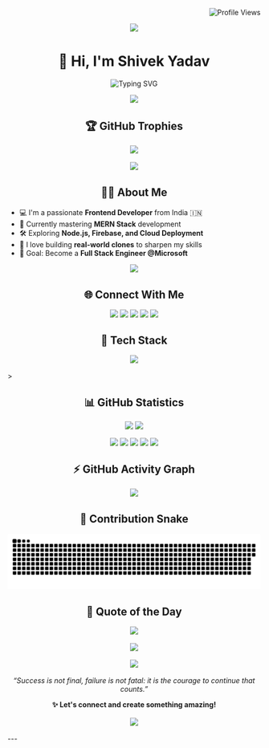 <!-- Profile Views -->
<p align="right">
  <img src="https://komarev.com/ghpvc/?username=shivek78&label=Profile%20views&color=0e75b6&style=flat" alt="Profile Views" />
</p>

<!-- Fancy GIF Separator -->
<p align="center">
  <img src="https://user-images.githubusercontent.com/73097560/115834477-dbab4500-a447-11eb-908a-139a6edaec5c.gif" />
</p>

<!-- Intro -->
<h1 align="center">👋 Hi, I'm Shivek Yadav</h1>
<p align="center">
  <img src="https://readme-typing-svg.demolab.com?font=Poppins&pause=1000&color=F7DF1E&center=true&vCenter=true&multiline=true&width=435&lines=Frontend+Developer;" alt="Typing SVG" />
</p>

<!-- Fancy GIF Separator -->
<p align="center">
  <img src="https://user-images.githubusercontent.com/73097560/115834477-dbab4500-a447-11eb-908a-139a6edaec5c.gif" />
</p>

<!-- Trophies -->
<h2 align="center">🏆 GitHub Trophies</h2>
<p align="center">
  <img src="https://github-profile-trophy.vercel.app/?username=shivek78&theme=onedark&no-frame=true&no-bg=true&margin-w=15" />
</p>

<!-- Fancy GIF Separator -->
<p align="center">
  <img src="https://user-images.githubusercontent.com/73097560/115834477-dbab4500-a447-11eb-908a-139a6edaec5c.gif" />
</p>

<!-- About Me -->
<h2 align="center">🙋‍♂️ About Me</h2>
<ul>
  <li>💻 I'm a passionate <strong>Frontend Developer</strong> from India 🇮🇳</li>
  <li>🌱 Currently mastering <strong>MERN Stack</strong> development</li>
  <li>🛠️ Exploring <strong>Node.js, Firebase, and Cloud Deployment</strong></li>
  <li>🧠 I love building <strong>real-world clones</strong> to sharpen my skills</li>
  <li>🎯 Goal: Become a <strong>Full Stack Engineer @Microsoft</strong></li>
</ul>

<!-- Fancy GIF Separator -->
<p align="center">
  <img src="https://user-images.githubusercontent.com/73097560/115834477-dbab4500-a447-11eb-908a-139a6edaec5c.gif" />
</p>

<!-- Connect With Me -->
<h2 align="center">🌐 Connect With Me</h2>
<p align="center">
  <a href="https://linkedin.com/in/shivek-yadav"><img src="https://skillicons.dev/icons?i=linkedin" height="40" /></a>
  <a href="https://twitter.com/shivek_ydv"><img src="https://skillicons.dev/icons?i=twitter" height="40" /></a>
  <a href="https://instagram.com/shivek_ydv"><img src="https://skillicons.dev/icons?i=instagram" height="40" /></a>
  <a href="https://github.com/shivek78"><img src="https://skillicons.dev/icons?i=github" height="40" /></a>
  <a href="mailto:shivekyadav0786@gmail.com"><img src="https://skillicons.dev/icons?i=gmail" height="40" /></a>
</p>

<!-- Tech Stack -->
<h2 align="center">🧰 Tech Stack</h2>
<p align="center">
  <img src="https://skillicons.dev/icons?i=html,css,js,react,nodejs,mongodb,express,python,c,cpp,git,mysql,docker" />
</p>
>
</p>

<!-- GitHub Statistics -->
<h2 align="center">📊 GitHub Statistics</h2>
<p align="center">
  <img src="https://github-readme-stats.vercel.app/api?username=shivek78&show_icons=true&theme=radical&count_private=true" />
  <img src="https://github-readme-streak-stats.herokuapp.com/?user=shivek78&theme=radical" />
</p>

<!-- Profile Summary Cards -->
<p align="center">
  <img src="http://github-profile-summary-cards.vercel.app/api/cards/stats?username=shivek78&theme=2077" height="180em" />
  <img src="http://github-profile-summary-cards.vercel.app/api/cards/most-commit-language?username=shivek78&theme=2077" height="180em" />
  <img src="http://github-profile-summary-cards.vercel.app/api/cards/repos-per-language?username=shivek78&theme=2077" height="180em" />
  <img src="http://github-profile-summary-cards.vercel.app/api/cards/productive-time?username=shivek78&theme=2077" height="180em" />
  <img src="http://github-profile-summary-cards.vercel.app/api/cards/profile-details?username=shivek78&theme=2077" height="180em" />
</p>

<!-- GitHub Activity Graph -->
<h2 align="center">⚡ GitHub Activity Graph</h2>
<p align="center">
  <img src="https://github-readme-activity-graph.vercel.app/graph?username=shivek78&theme=xcode" />
</p>

<!-- Snake Contribution -->
<h2 align="center">🐍 Contribution Snake</h2>
<p align="center">
  <img src="https://github.com/shivek78/shivek78/blob/output/github-snake-dark.svg" alt="Snake animation" />
</p>

<!-- Quote of the Day -->
<h2 align="center">📜 Quote of the Day</h2>
<p align="center">
  <img src="https://quotes-github-readme.vercel.app/api?type=horizontal&theme=radical" />
</p>

<!-- Final GIF & Footer -->
<p align="center">
  <img src="https://user-images.githubusercontent.com/73097560/115834477-dbab4500-a447-11eb-908a-139a6edaec5c.gif" />
</p>

<!-- Thank You Footer -->
<p align="center">
  <img src="https://img.shields.io/badge/Thanks%20for%20visiting!-000000?style=for-the-badge&logo=github&logoColor=white" />
</p>
<p align="center">
  <i>“Success is not final, failure is not fatal: it is the courage to continue that counts.”</i>
</p>
<p align="center">
  <b>✨ Let's connect and create something amazing!</b><br><br>
  <a href="mailto:shivekyadav0786@gmail.com">
    <img src="https://img.shields.io/badge/Email-D14836?style=for-the-badge&logo=gmail&logoColor=white">
  </a>
</p>
---
